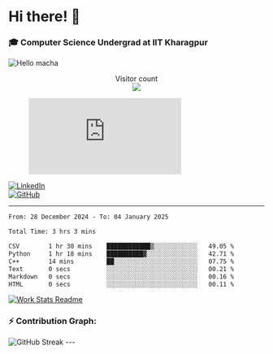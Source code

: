 # Hi there! 👋

### 🎓 Computer Science Undergrad at IIT Kharagpur

<img src="https://raw.githubusercontent.com/sagar-viradiya/sagar-viradiya/master/resources/banner.png" alt="Hello macha">

<p align="center"> 
  Visitor count<br>
  <img src="https://profile-counter.glitch.me/sesiii/count.svg" />
</p>

<figure><embed src="https://wakatime.com/share/@81d5e6c4-c575-43e6-9a9e-85ed25517f53/42cf003a-18dd-42ef-bded-df01146821f2.svg"></embed></figure>

[![LinkedIn](https://img.shields.io/badge/LinkedIn-0077B5?style=for-the-badge&logo=linkedin&logoColor=white)](https://www.linkedin.com/in/sesidadi)  
[![GitHub](https://img.shields.io/badge/GitHub-181717?style=for-the-badge&logo=github&logoColor=white)](https://github.com/sesiii)

---
<!--START_SECTION:waka-->

```txt
From: 28 December 2024 - To: 04 January 2025

Total Time: 3 hrs 3 mins

CSV        1 hr 30 mins    ████████████▒░░░░░░░░░░░░   49.05 %
Python     1 hr 18 mins    ██████████▓░░░░░░░░░░░░░░   42.71 %
C++        14 mins         ██░░░░░░░░░░░░░░░░░░░░░░░   07.75 %
Text       0 secs          ░░░░░░░░░░░░░░░░░░░░░░░░░   00.21 %
Markdown   0 secs          ░░░░░░░░░░░░░░░░░░░░░░░░░   00.16 %
HTML       0 secs          ░░░░░░░░░░░░░░░░░░░░░░░░░   00.11 %
```

<!--END_SECTION:waka-->


[![Work Stats Readme](https://github.com/sesiii/sesiii/actions/workflows/main.yml/badge.svg)](https://github.com/sesiii/sesiii/actions/workflows/main.yml)

### ⚡ Contribution Graph:

<img src="https://streak-stats.demolab.com/?user=sesiii&theme=radical" alt="GitHub Streak" />
---


